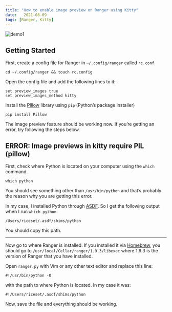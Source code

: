 ```yaml
---
title: "How to enable image preview on Ranger using Kitty"
date:   2021-08-09
tags: [Ranger, Kitty]
---
```


![demo1](/ranger_img_demo1.png)

## Getting Started
First, create a config file for Ranger in `~/.config/ranger` called `rc.conf`

```
cd ~/.config/ranger && touch rc.config
```

Open the config file and add the following lines to it:

```
set preview_images true
set preview_images_method kitty
```

Install the [Pillow](https://pillow.readthedocs.io/en/stable/#) library using `pip` (Python’s package installer)

```
pip install Pillow
```

The image preview feature should be working now. If you’re getting an error, try following the steps below.

## ERROR: Image previews in kitty require PIL (pillow)
First, check where Python is located on your computer using the `which` command.

```
which python
```

You should see something other than `/usr/bin/python` and that’s probably the reason why you are getting this error.

In my case, I installed Python through [ASDF](https://asdf-vm.com/). So I get the following output when I run `which python`:

```
/Users/riceset/.asdf/shims/python
```

You should copy this path.
- - - -

Now go to where Ranger is installed. If you installed it via [Homebrew](https://brew.sh), you should go to `/usr/local/Cellar/ranger/1.9.3/libexec` where 1.9.3 is the version of Ranger that you have installed.

Open `ranger.py` with Vim or any other text editor and replace this line:

```
#!/usr/bin/python -O
```

with the path to where Python is located. In my case it was:

```
#!/Users/riceset/.asdf/shims/python
```

Now, save the file and everything should be working.
